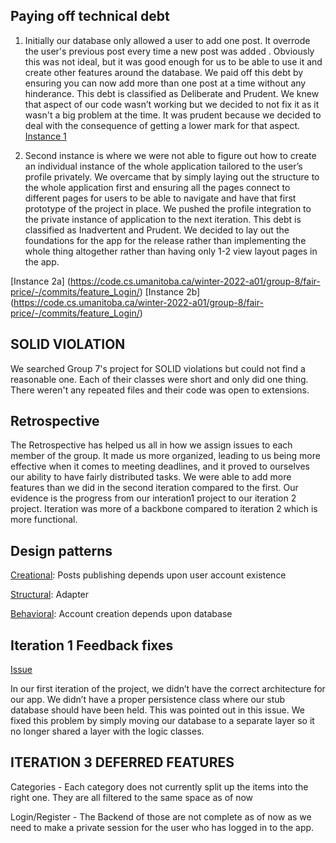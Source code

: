 ## Paying off technical debt

1. Initially our database only allowed a user to add one post. It overrode the user's previous post every time a new post was added . Obviously this was not ideal, but it was good enough for us to be able to use it and create other features around the database. We paid off this debt by ensuring you can now add more than one post at a time without any hinderance.
This debt is classified as Deliberate and Prudent. We knew that aspect of our code wasn’t working but we decided to not fix it as it wasn't a big problem at the time. It was prudent because we decided to deal with the consequence of getting a lower mark for that aspect.
[Instance 1](https://code.cs.umanitoba.ca/winter-2022-a01/group-8/fair-price/-/commit/e2525216a219a9fb3f8ad2d885aa61ef368fb113?page=2#acff40041f9beac0cacb1ea5fa3b0c3279fc253b_34_73) 

2. Second instance is where we were not able to figure out how to create an individual instance of the whole application tailored to the user’s profile privately. We overcame that by simply laying out the structure to the whole application first and ensuring all the pages connect to different pages for users to be able to navigate and have that first prototype of the project in place. We pushed the profile integration to the private instance of application to the next iteration. 
This debt is classified as Inadvertent and Prudent. We decided to lay out the foundations for the app for the release rather than implementing the whole thing altogether rather than having only 1-2 view layout pages in the app.

[Instance 2a]
(https://code.cs.umanitoba.ca/winter-2022-a01/group-8/fair-price/-/commits/feature_Login/)
[Instance 2b]
(https://code.cs.umanitoba.ca/winter-2022-a01/group-8/fair-price/-/commits/feature_Login/)

## SOLID VIOLATION
We searched Group 7's project for SOLID violations but could not find a reasonable one. Each of their classes were short and only did one thing. There weren't any repeated files and their code was open to extensions.

## Retrospective
The Retrospective has helped us all in how we assign issues to each member of the group. It made us more organized, leading to us being more effective when it comes to meeting deadlines, and it proved to ourselves our ability to have fairly distributed tasks. We were able to add more features than we did in the second iteration compared to the first. Our evidence is the progress from our interation1 project to our iteration 2 project. Iteration was more of a backbone compared to iteration 2 which is more functional.

## Design patterns
[Creational](https://code.cs.umanitoba.ca/winter-2022-a01/group-8/fair-price/-/blob/main/app/src/main/java/comp3350/fairprice/presentation/NewPostActivity.java): Posts publishing depends upon user account existence

[Structural](https://code.cs.umanitoba.ca/winter-2022-a01/group-8/fair-price/-/blob/main/app/src/main/java/comp3350/fairprice/presentation/ListAdapter.java): Adapter 

[Behavioral](https://code.cs.umanitoba.ca/winter-2022-a01/group-8/fair-price/-/blob/main/app/src/main/java/comp3350/fairprice/presentation/Register.java): Account creation depends upon database 




## Iteration 1 Feedback fixes

[Issue](https://code.cs.umanitoba.ca/winter-2022-a01/group-8/fair-price/-/issues/20)

In our first iteration of the project, we didn’t have the correct architecture for our app. We didn’t have a proper persistence class where our stub database should have been held. This was pointed out in this issue. We fixed this problem by simply moving our database to a separate layer so it no longer shared a layer with the logic classes.

## ITERATION 3 DEFERRED FEATURES

Categories - Each category does not currently split up the items into the right one. They are all filtered to the same space as of now

Login/Register - The Backend of those are not complete as of now as we need to make a private session for the user who has logged in to the app.
